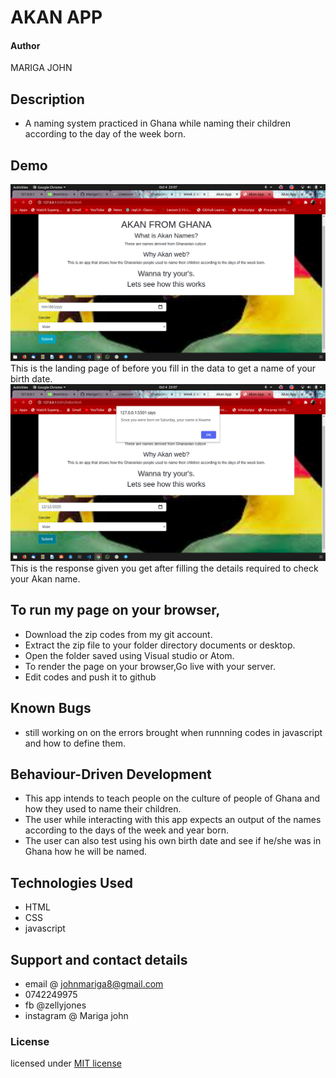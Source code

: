 # AKAN APP
#### Author 
 MARIGA JOHN
## Description
* A naming system practiced in Ghana while naming their children according to the day of the week born.
## Demo
<img src="img/before.png">
This is the landing page of before you fill in the data to get a name of your birth date.
<img src="img/after.png">
This is the response given you get after filling the details required to check your Akan name.

## To run my page on your browser,
* Download the zip codes from my git account.
* Extract the zip file to your folder directory documents or desktop.
* Open the folder saved using Visual studio or Atom.
* To render the page on your browser,Go live with your server.
* Edit codes and push it to github
## Known Bugs
* still working on on the errors brought when runnning codes in javascript and how to define them.
## Behaviour-Driven Development
* This app intends to teach people on the culture of people of Ghana and how they used to name their children.
* The user while interacting with this app expects an output of the names according to the days of the week and year born.
* The user can also test using his own birth date and see if he/she was in Ghana how he will be named.
## Technologies Used
* HTML
* CSS
* javascript
## Support and contact details
* email @ johnmariga8@gmail.com
* 0742249975
* fb @zellyjones
* instagram @ Mariga john
### License
licensed under [MIT license](LICENSE)
